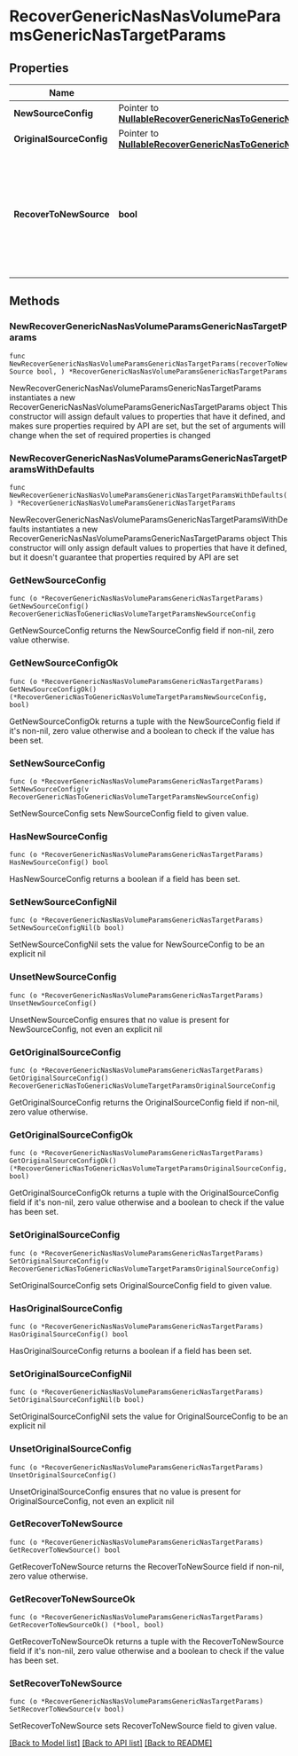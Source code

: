 # RecoverGenericNasNasVolumeParamsGenericNasTargetParams

## Properties

Name | Type | Description | Notes
------------ | ------------- | ------------- | -------------
**NewSourceConfig** | Pointer to [**NullableRecoverGenericNasToGenericNasVolumeTargetParamsNewSourceConfig**](RecoverGenericNasToGenericNasVolumeTargetParamsNewSourceConfig.md) |  | [optional] 
**OriginalSourceConfig** | Pointer to [**NullableRecoverGenericNasToGenericNasVolumeTargetParamsOriginalSourceConfig**](RecoverGenericNasToGenericNasVolumeTargetParamsOriginalSourceConfig.md) |  | [optional] 
**RecoverToNewSource** | **bool** | Specifies the parameter whether the recovery should be performed to a new or the original Generic NAS target. | 

## Methods

### NewRecoverGenericNasNasVolumeParamsGenericNasTargetParams

`func NewRecoverGenericNasNasVolumeParamsGenericNasTargetParams(recoverToNewSource bool, ) *RecoverGenericNasNasVolumeParamsGenericNasTargetParams`

NewRecoverGenericNasNasVolumeParamsGenericNasTargetParams instantiates a new RecoverGenericNasNasVolumeParamsGenericNasTargetParams object
This constructor will assign default values to properties that have it defined,
and makes sure properties required by API are set, but the set of arguments
will change when the set of required properties is changed

### NewRecoverGenericNasNasVolumeParamsGenericNasTargetParamsWithDefaults

`func NewRecoverGenericNasNasVolumeParamsGenericNasTargetParamsWithDefaults() *RecoverGenericNasNasVolumeParamsGenericNasTargetParams`

NewRecoverGenericNasNasVolumeParamsGenericNasTargetParamsWithDefaults instantiates a new RecoverGenericNasNasVolumeParamsGenericNasTargetParams object
This constructor will only assign default values to properties that have it defined,
but it doesn't guarantee that properties required by API are set

### GetNewSourceConfig

`func (o *RecoverGenericNasNasVolumeParamsGenericNasTargetParams) GetNewSourceConfig() RecoverGenericNasToGenericNasVolumeTargetParamsNewSourceConfig`

GetNewSourceConfig returns the NewSourceConfig field if non-nil, zero value otherwise.

### GetNewSourceConfigOk

`func (o *RecoverGenericNasNasVolumeParamsGenericNasTargetParams) GetNewSourceConfigOk() (*RecoverGenericNasToGenericNasVolumeTargetParamsNewSourceConfig, bool)`

GetNewSourceConfigOk returns a tuple with the NewSourceConfig field if it's non-nil, zero value otherwise
and a boolean to check if the value has been set.

### SetNewSourceConfig

`func (o *RecoverGenericNasNasVolumeParamsGenericNasTargetParams) SetNewSourceConfig(v RecoverGenericNasToGenericNasVolumeTargetParamsNewSourceConfig)`

SetNewSourceConfig sets NewSourceConfig field to given value.

### HasNewSourceConfig

`func (o *RecoverGenericNasNasVolumeParamsGenericNasTargetParams) HasNewSourceConfig() bool`

HasNewSourceConfig returns a boolean if a field has been set.

### SetNewSourceConfigNil

`func (o *RecoverGenericNasNasVolumeParamsGenericNasTargetParams) SetNewSourceConfigNil(b bool)`

 SetNewSourceConfigNil sets the value for NewSourceConfig to be an explicit nil

### UnsetNewSourceConfig
`func (o *RecoverGenericNasNasVolumeParamsGenericNasTargetParams) UnsetNewSourceConfig()`

UnsetNewSourceConfig ensures that no value is present for NewSourceConfig, not even an explicit nil
### GetOriginalSourceConfig

`func (o *RecoverGenericNasNasVolumeParamsGenericNasTargetParams) GetOriginalSourceConfig() RecoverGenericNasToGenericNasVolumeTargetParamsOriginalSourceConfig`

GetOriginalSourceConfig returns the OriginalSourceConfig field if non-nil, zero value otherwise.

### GetOriginalSourceConfigOk

`func (o *RecoverGenericNasNasVolumeParamsGenericNasTargetParams) GetOriginalSourceConfigOk() (*RecoverGenericNasToGenericNasVolumeTargetParamsOriginalSourceConfig, bool)`

GetOriginalSourceConfigOk returns a tuple with the OriginalSourceConfig field if it's non-nil, zero value otherwise
and a boolean to check if the value has been set.

### SetOriginalSourceConfig

`func (o *RecoverGenericNasNasVolumeParamsGenericNasTargetParams) SetOriginalSourceConfig(v RecoverGenericNasToGenericNasVolumeTargetParamsOriginalSourceConfig)`

SetOriginalSourceConfig sets OriginalSourceConfig field to given value.

### HasOriginalSourceConfig

`func (o *RecoverGenericNasNasVolumeParamsGenericNasTargetParams) HasOriginalSourceConfig() bool`

HasOriginalSourceConfig returns a boolean if a field has been set.

### SetOriginalSourceConfigNil

`func (o *RecoverGenericNasNasVolumeParamsGenericNasTargetParams) SetOriginalSourceConfigNil(b bool)`

 SetOriginalSourceConfigNil sets the value for OriginalSourceConfig to be an explicit nil

### UnsetOriginalSourceConfig
`func (o *RecoverGenericNasNasVolumeParamsGenericNasTargetParams) UnsetOriginalSourceConfig()`

UnsetOriginalSourceConfig ensures that no value is present for OriginalSourceConfig, not even an explicit nil
### GetRecoverToNewSource

`func (o *RecoverGenericNasNasVolumeParamsGenericNasTargetParams) GetRecoverToNewSource() bool`

GetRecoverToNewSource returns the RecoverToNewSource field if non-nil, zero value otherwise.

### GetRecoverToNewSourceOk

`func (o *RecoverGenericNasNasVolumeParamsGenericNasTargetParams) GetRecoverToNewSourceOk() (*bool, bool)`

GetRecoverToNewSourceOk returns a tuple with the RecoverToNewSource field if it's non-nil, zero value otherwise
and a boolean to check if the value has been set.

### SetRecoverToNewSource

`func (o *RecoverGenericNasNasVolumeParamsGenericNasTargetParams) SetRecoverToNewSource(v bool)`

SetRecoverToNewSource sets RecoverToNewSource field to given value.



[[Back to Model list]](../README.md#documentation-for-models) [[Back to API list]](../README.md#documentation-for-api-endpoints) [[Back to README]](../README.md)


